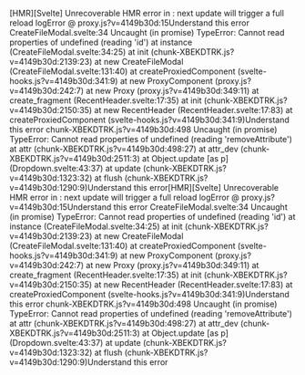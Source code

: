 [HMR][Svelte] Unrecoverable HMR error in <CreateFileModal>: next update will trigger a full reload
logError @ proxy.js?v=4149b30d:15Understand this error
CreateFileModal.svelte:34 Uncaught (in promise) TypeError: Cannot read properties of undefined (reading 'id')
    at instance (CreateFileModal.svelte:34:25)
    at init (chunk-XBEKDTRK.js?v=4149b30d:2139:23)
    at new CreateFileModal (CreateFileModal.svelte:131:40)
    at createProxiedComponent (svelte-hooks.js?v=4149b30d:341:9)
    at new ProxyComponent (proxy.js?v=4149b30d:242:7)
    at new Proxy<CreateFileModal> (proxy.js?v=4149b30d:349:11)
    at create_fragment (RecentHeader.svelte:17:35)
    at init (chunk-XBEKDTRK.js?v=4149b30d:2150:35)
    at new RecentHeader (RecentHeader.svelte:17:83)
    at createProxiedComponent (svelte-hooks.js?v=4149b30d:341:9)Understand this error
chunk-XBEKDTRK.js?v=4149b30d:498 Uncaught (in promise) TypeError: Cannot read properties of undefined (reading 'removeAttribute')
    at attr (chunk-XBEKDTRK.js?v=4149b30d:498:27)
    at attr_dev (chunk-XBEKDTRK.js?v=4149b30d:2511:3)
    at Object.update [as p] (Dropdown.svelte:43:37)
    at update (chunk-XBEKDTRK.js?v=4149b30d:1323:32)
    at flush (chunk-XBEKDTRK.js?v=4149b30d:1290:9)Understand this error[HMR][Svelte] Unrecoverable HMR error in <CreateFileModal>: next update will trigger a full reload
logError @ proxy.js?v=4149b30d:15Understand this error
CreateFileModal.svelte:34 Uncaught (in promise) TypeError: Cannot read properties of undefined (reading 'id')
    at instance (CreateFileModal.svelte:34:25)
    at init (chunk-XBEKDTRK.js?v=4149b30d:2139:23)
    at new CreateFileModal (CreateFileModal.svelte:131:40)
    at createProxiedComponent (svelte-hooks.js?v=4149b30d:341:9)
    at new ProxyComponent (proxy.js?v=4149b30d:242:7)
    at new Proxy<CreateFileModal> (proxy.js?v=4149b30d:349:11)
    at create_fragment (RecentHeader.svelte:17:35)
    at init (chunk-XBEKDTRK.js?v=4149b30d:2150:35)
    at new RecentHeader (RecentHeader.svelte:17:83)
    at createProxiedComponent (svelte-hooks.js?v=4149b30d:341:9)Understand this error
chunk-XBEKDTRK.js?v=4149b30d:498 Uncaught (in promise) TypeError: Cannot read properties of undefined (reading 'removeAttribute')
    at attr (chunk-XBEKDTRK.js?v=4149b30d:498:27)
    at attr_dev (chunk-XBEKDTRK.js?v=4149b30d:2511:3)
    at Object.update [as p] (Dropdown.svelte:43:37)
    at update (chunk-XBEKDTRK.js?v=4149b30d:1323:32)
    at flush (chunk-XBEKDTRK.js?v=4149b30d:1290:9)Understand this error